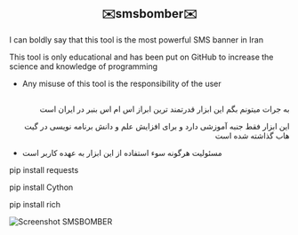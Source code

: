 <!DOCTYPE html>
<html>
<body>
<h2 align="center">✉️smsbomber✉️</h2>
<p dir="ltr">I can boldly say that this tool is the most powerful SMS banner in Iran</p>
<p dir="ltr">This tool is only educational and has been put on GitHub to increase the science and knowledge of programming</p>
<ul>
	<li><p dir="ltr">Any misuse of this tool is the responsibility of the user</p></li>
</ul><h2></h2>
<p dir="rtl">به جرات میتونم بگم این ابزار قدرتمند ترین ابراز اس ام اس بنبر در ایران است </p></li>
<p dir="rtl">این ابزار فقط جنبه آموزشی دارد و برای افزایش علم و دانش برنامه نویسی در گیت هاب گذاشته شده است</p>
<ul><li>مسئولیت هرگونه سوء استفاده از این ابزار به عهده کاربر است</li></ul>
	
pip install requests

pip install Cython
	
pip install rich

</body>
</html>


![Screenshot SMSBOMBER](https://user-images.githubusercontent.com/115124097/198847306-09d86d21-335a-452f-bd6e-30cb6f8a2ef2.png)
